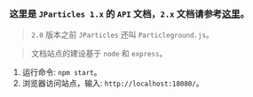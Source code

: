 ### 这里是 `JParticles 1.x` 的 `API` 文档，`2.x` 文档请参考[这里](https://github.com/JParticles/Documentation)。

> `2.0` 版本之前 `JParticles` 还叫 `Particleground.js`。

> 文档站点的建设基于 `node` 和 `express`。

1. 运行命令: `npm start`。
1. 浏览器访问站点，输入: `http://localhost:18080/`。